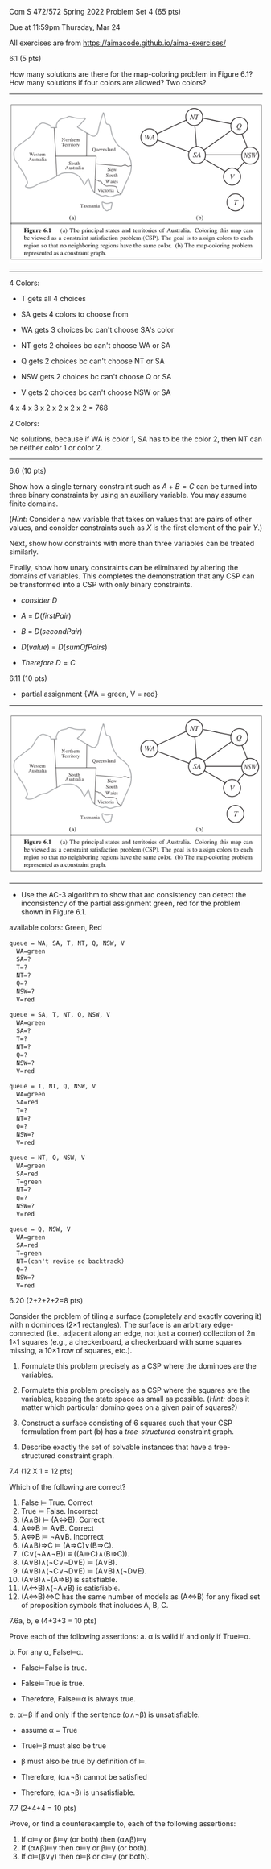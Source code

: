 
Com S 472/572 Spring 2022
Problem Set 4 (65 pts)

Due at 11:59pm
Thursday, Mar 24

All exercises are from https://aimacode.github.io/aima-exercises/


6.1 (5 pts)

How many solutions are there for the map-coloring problem in Figure 6.1? How many solutions if four colors are allowed? Two colors?

---

![](../pic/australia-figure.png)

---

4 Colors:

- T gets all 4 choices

- SA gets 4 colors to choose from

- WA gets 3 choices bc can't choose SA's color

- NT gets 2 choices bc can't choose WA or SA

- Q gets 2 choices bc can't choose NT or SA

- NSW gets 2 choices bc can't choose Q or SA

- V gets 2 choices bc can't choose NSW or SA

4 x 4 x 3 x 2 x 2 x 2 x 2 = 768

2 Colors:

No solutions, because if WA is color 1, SA has to be the color 2, then NT can be neither color 1 or color 2.

---

6.6 (10 pts)

Show how a single ternary constraint such as $A+B=C$ can be turned into three binary constraints by using an auxiliary variable. You may assume finite domains.

(*Hint:* Consider a new variable that takes on values that are pairs of other values, and consider constraints such as $X$ is the first element of the pair $Y$.)

Next, show how constraints with more than three variables can be treated similarly.

Finally, show how unary constraints can be eliminated by altering the domains of variables. This completes the demonstration that any CSP can be transformed into a CSP with only binary constraints.

- $consider$ $D$

- $A$ $=$ $D(firstPair)$

- $B$ $=$ $D(secondPair)$

- $D(value)$ $=$ $D(sumOfPairs)$

- $Therefore$ $D=C$

6.11 (10 pts)

- partial assignment {WA = green, V = red}

---

![](../pic/australia-figure.png)

---

- Use the AC-3 algorithm to show that arc consistency can detect the inconsistency of the partial assignment green, red for the problem shown in Figure 6.1.

available colors: Green, Red

```
queue = WA, SA, T, NT, Q, NSW, V
  WA=green
  SA=?
  T=?
  NT=?
  Q=?
  NSW=?
  V=red
```
```
queue = SA, T, NT, Q, NSW, V
  WA=green
  SA=?
  T=?
  NT=?
  Q=?
  NSW=?
  V=red
```
```
queue = T, NT, Q, NSW, V
  WA=green
  SA=red
  T=?
  NT=?
  Q=?
  NSW=?
  V=red
```
```
queue = NT, Q, NSW, V
  WA=green
  SA=red
  T=green
  NT=?
  Q=?
  NSW=?
  V=red
```
```
queue = Q, NSW, V
  WA=green
  SA=red
  T=green
  NT=(can't revise so backtrack)
  Q=?
  NSW=?
  V=red
```

6.20 (2+2+2+2=8 pts)

Consider the problem of tiling a surface (completely and exactly covering it) with n dominoes (2×1 rectangles). The surface is an arbitrary edge-connected (i.e., adjacent along an edge, not just a corner) collection of 2n 1×1 squares (e.g., a checkerboard, a checkerboard with some squares missing, a 10×1 row of squares, etc.).

1. Formulate this problem precisely as a CSP where the dominoes are the variables.

2. Formulate this problem precisely as a CSP where the squares are the variables, keeping the state space as small as possible. (*Hint:* does it matter which particular domino goes on a given pair of squares?)

3. Construct a surface consisting of 6 squares such that your CSP formulation from part (b) has a *tree-structured* constraint graph.

4. Describe exactly the set of solvable instances that have a tree-structured constraint graph.

7.4 (12 X 1 = 12 pts)

Which of the following are correct?
1. False ⊨ True. Correct
2. True ⊨ False. Incorrect
3. (A∧B) ⊨ (A⇔B). Correct
4. A⇔B ⊨ A∨B. Correct
5. A⇔B ⊨ ¬A∨B. Incorrect
6. (A∧B)⇒C ⊨ (A⇒C)∨(B⇒C).
7. (C∨(¬A∧¬B)) ≡ ((A⇒C)∧(B⇒C)).
8. (A∨B)∧(¬C∨¬D∨E) ⊨ (A∨B).
9. (A∨B)∧(¬C∨¬D∨E) ⊨ (A∨B)∧(¬D∨E).
10. (A∨B)∧¬(A⇒B) is satisfiable.
11. (A⇔B)∧(¬A∨B) is satisfiable.
12. (A⇔B)⇔C has the same number of models as (A⇔B) for any fixed set of proposition symbols that includes A, B, C.

7.6a, b, e (4+3+3 = 10 pts)

Prove each of the following assertions:
a. α is valid if and only if True⊨α.



b. For any α, False⊨α.

- False⊨False is true.

- False⊨True is true.

- Therefore, False⊨α is always true.

e. α⊨β if and only if the sentence (α∧¬β) is unsatisfiable.

- assume α = True

- True⊨β must also be true

- β must also be true by definition of ⊨.

- Therefore, (α∧¬β) cannot be satisfied

- Therefore, (α∧¬β) is unsatisfiable.

7.7 (2+4+4 = 10 pts)

Prove, or find a counterexample to, each of the following assertions:
1. If α⊨γ or β⊨γ (or both) then (α∧β)⊨γ
2. If (α∧β)⊨γ then α⊨γ or β⊨γ (or both).
3. If α⊨(β∨γ) then α⊨β or α⊨γ (or both).
